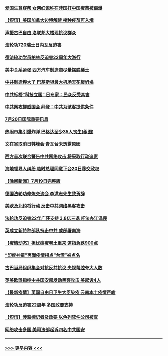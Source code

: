 #### [爱国生意穿帮 女网红谎称在菲国打中国疫苗被踢爆](../pages/prog202/a103169927.md?t=07210001) 
#### [【短讯】美国加拿大边境解禁 接种疫苗可入境](../pages/prog202/a103169922.md?t=07210001) 
#### [声援古巴自由 洛联邦大楼现抗议群众](../pages/prog202/a103169901.md?t=07210001) 
#### [法轮功720瑞士日内瓦反迫害](../pages/prog202/a103169888.md?t=07210001) 
#### [德法轮功学员柏林反迫害22周年大游行](../pages/prog202/a103169882.md?t=07210001) 
#### [美中关系紧张 西方汽车制造商尽量摆脱稀土](../pages/prog202/a103169739.md?t=07210001) 
#### [中共制造糗大了 巴基斯坦最大机场天花板坍塌](../pages/prog202/a103169719.md?t=07210001) 
#### [中共标榜“科技立国” 日专家：民众反受其害](../pages/prog202/a103169674.md?t=07210001) 
#### [中共网攻挪威国会 拜登：中共为骇客提供条件](../pages/prog202/a103169670.md?t=07210001) 
#### [7月20日国际重要讯息](../pages/prog202/a103169666.md?t=07210001) 
#### [热闹市集引爆炸弹 巴格达至少35人丧生(组图)](../pages/prog202/a103169665.md?t=07210001) 
#### [文在寅取消日韩峰会 青瓦台未透露原因](../pages/prog202/a103169682.md?t=07210001) 
#### [西方首次联合警告中共网络攻击 将采取行动追责](../pages/prog202/a103169652.md?t=07210001) 
#### [海地领导人纠纷 临时总理同意下台20日移交政权](../pages/prog202/a103169538.md?t=07210001) 
#### [【晚间新闻】7月19日完整版](../pages/prog202/a103169519.md?t=07210001) 
#### [德国法轮功修炼交流会 李洪志先生致贺辞](../pages/prog202/a103169462.md?t=07210001) 
#### [美欧及北约将行动 反击中共网络黑客攻击](../pages/prog202/a103169437.md?t=07210001) 
#### [法轮功反迫害22年广获支持 3.8亿三退 吁法办江泽民](../pages/prog202/a103169410.md?t=07210001) 
#### [英成立新特种部队抗击中共 或部署南海](../pages/prog202/a103169378.md?t=07210001) 
#### [【疫情动态】担忧瘟疫卷土重来 道指急跌900点](../pages/prog202/a103169365.md?t=07210001) 
#### [“印度神童”再曝疫情拐点“台湾”被点名](../pages/prog202/a103169357.md?t=07210001) 
#### [古巴当局组织集会对抗反共抗议 央视帮腔夸大人数](../pages/prog202/a103169334.md?t=07210001) 
#### [英美欧盟指控中共国安部发动黑客攻击 美起诉4人](../pages/prog202/a103169276.md?t=07210001) 
#### [【最新疫情】英国自由日卫生大臣染疫 云南本土疫情严峻](../pages/prog202/a103169147.md?t=07210001) 
#### [法轮功反迫害22周年 多国政要支持](../pages/prog202/a103169143.md?t=07210001) 
#### [【短讯】涉监控记者及政要 以色列软件公司被查](../pages/prog202/a103169132.md?t=07210001) 
#### [网络攻击多国 美司法部起诉四名中共国安](../pages/prog202/a103169145.md?t=07210001) 

----
#### [ >>> 更早内容 <<< ](../indexes/prog202-earlier.md)
